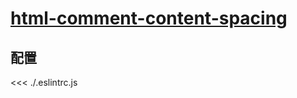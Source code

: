 
# [html-comment-content-spacing](https://eslint.vuejs.org/rules/html-comment-content-spacing.html)

## 配置

<<< ./.eslintrc.js
        